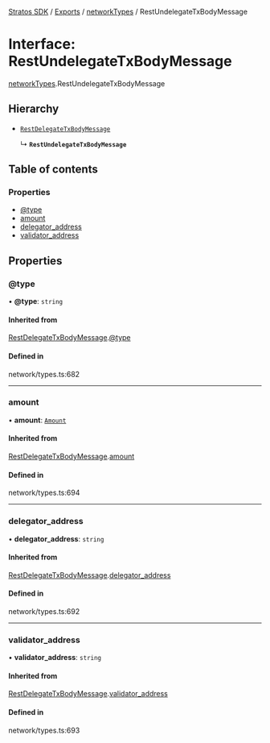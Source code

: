 [Stratos SDK](../README.md) / [Exports](../modules.md) / [networkTypes](../modules/networkTypes.md) / RestUndelegateTxBodyMessage

# Interface: RestUndelegateTxBodyMessage

[networkTypes](../modules/networkTypes.md).RestUndelegateTxBodyMessage

## Hierarchy

- [`RestDelegateTxBodyMessage`](networkTypes.RestDelegateTxBodyMessage.md)

  ↳ **`RestUndelegateTxBodyMessage`**

## Table of contents

### Properties

- [@type](networkTypes.RestUndelegateTxBodyMessage.md#@type)
- [amount](networkTypes.RestUndelegateTxBodyMessage.md#amount)
- [delegator\_address](networkTypes.RestUndelegateTxBodyMessage.md#delegator_address)
- [validator\_address](networkTypes.RestUndelegateTxBodyMessage.md#validator_address)

## Properties

### @type

• **@type**: `string`

#### Inherited from

[RestDelegateTxBodyMessage](networkTypes.RestDelegateTxBodyMessage.md).[@type](networkTypes.RestDelegateTxBodyMessage.md#@type)

#### Defined in

network/types.ts:682

___

### amount

• **amount**: [`Amount`](networkTypes.Amount.md)

#### Inherited from

[RestDelegateTxBodyMessage](networkTypes.RestDelegateTxBodyMessage.md).[amount](networkTypes.RestDelegateTxBodyMessage.md#amount)

#### Defined in

network/types.ts:694

___

### delegator\_address

• **delegator\_address**: `string`

#### Inherited from

[RestDelegateTxBodyMessage](networkTypes.RestDelegateTxBodyMessage.md).[delegator_address](networkTypes.RestDelegateTxBodyMessage.md#delegator_address)

#### Defined in

network/types.ts:692

___

### validator\_address

• **validator\_address**: `string`

#### Inherited from

[RestDelegateTxBodyMessage](networkTypes.RestDelegateTxBodyMessage.md).[validator_address](networkTypes.RestDelegateTxBodyMessage.md#validator_address)

#### Defined in

network/types.ts:693
